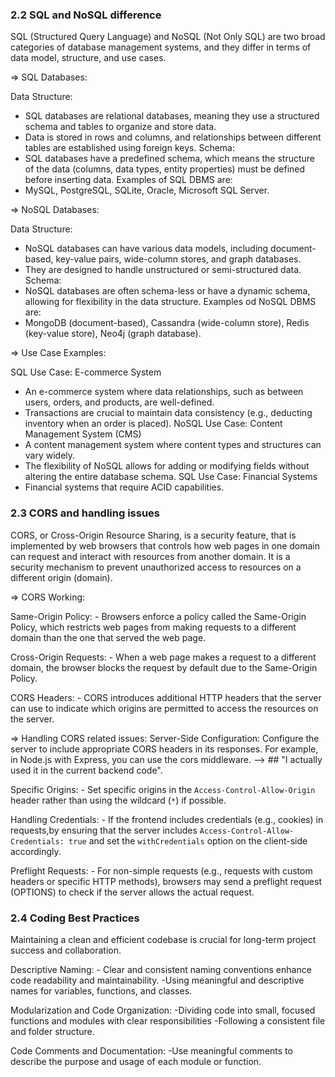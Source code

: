 ### 2.2 SQL and NoSQL difference

SQL (Structured Query Language) and NoSQL (Not Only SQL) are two broad categories of database management systems, and they differ in terms of data model, structure, and use cases.

=> SQL Databases:

Data Structure:

- SQL databases are relational databases, meaning they use a structured schema and tables to organize and store data.
- Data is stored in rows and columns, and relationships between different tables are established using foreign keys.
  Schema:
- SQL databases have a predefined schema, which means the structure of the data (columns, data types, entity properties) must be defined before inserting data.
  Examples of SQL DBMS are:
- MySQL, PostgreSQL, SQLite, Oracle, Microsoft SQL Server.

=> NoSQL Databases:

Data Structure:

- NoSQL databases can have various data models, including document-based, key-value pairs, wide-column stores, and graph databases.
- They are designed to handle unstructured or semi-structured data.
  Schema:
- NoSQL databases are often schema-less or have a dynamic schema, allowing for flexibility in the data structure.
  Examples od NoSQL DBMS are:
- MongoDB (document-based), Cassandra (wide-column store), Redis (key-value store), Neo4j (graph database).

=> Use Case Examples:

SQL Use Case: E-commerce System

- An e-commerce system where data relationships, such as between users, orders, and products, are well-defined.
- Transactions are crucial to maintain data consistency (e.g., deducting inventory when an order is placed).
  NoSQL Use Case: Content Management System (CMS)
- A content management system where content types and structures can vary widely.
- The flexibility of NoSQL allows for adding or modifying fields without altering the entire database schema.
  SQL Use Case: Financial Systems
- Financial systems that require ACID capabilities.

### 2.3 CORS and handling issues

CORS, or Cross-Origin Resource Sharing, is a security feature, that is implemented by web browsers that controls how web pages in one domain can request and interact with resources from another domain. It is a security mechanism to prevent unauthorized access to resources on a different origin (domain).

=> CORS Working:

Same-Origin Policy: - Browsers enforce a policy called the Same-Origin Policy, which restricts web pages from making requests to a different domain than the one that served the web page.

Cross-Origin Requests: - When a web page makes a request to a different domain, the browser blocks the request by default due to the Same-Origin Policy.

CORS Headers: - CORS introduces additional HTTP headers that the server can use to indicate which origins are permitted to access the resources on the server.

=> Handling CORS related issues:
Server-Side Configuration:
Configure the server to include appropriate CORS headers in its responses. For example, in Node.js with Express, you can use the cors middleware.
--> ## "I actually used it in the current backend code".

Specific Origins: - Set specific origins in the `Access-Control-Allow-Origin` header rather than using the wildcard (`*`) if possible.

Handling Credentials: - If the frontend includes credentials (e.g., cookies) in requests,by ensuring that the server includes `Access-Control-Allow-Credentials: true` and set the `withCredentials` option on the client-side accordingly.

Preflight Requests: - For non-simple requests (e.g., requests with custom headers or specific HTTP methods), browsers may send a preflight request (OPTIONS) to check if the server allows the actual request.

### 2.4 Coding Best Practices

Maintaining a clean and efficient codebase is crucial for long-term project success and collaboration.

Descriptive Naming: - Clear and consistent naming conventions enhance code readability and maintainability.
-Using meaningful and descriptive names for variables, functions, and classes.

Modularization and Code Organization:
-Dividing code into small, focused functions and modules with clear responsibilities
-Following a consistent file and folder structure.

Code Comments and Documentation:
-Use meaningful comments to describe the purpose and usage of each module or function.
